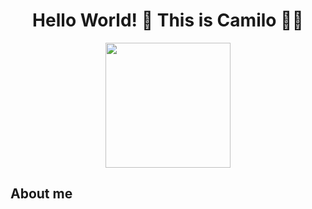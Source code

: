 <div id='header' align='center'> 
 <h1> Hello World! 👋 This is Camilo 👨‍💻 </h1>
 <img src='https://media.giphy.com/media/WTjXuYA2y4o3UZly3W/giphy.gif' width='200'>
</div>

 <h2> About me </h2>

